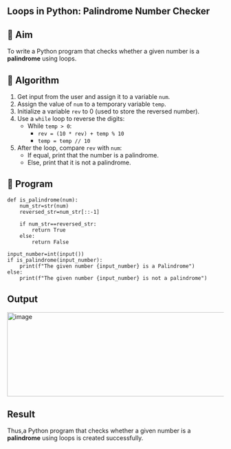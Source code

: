 ## Loops in Python: Palindrome Number Checker

## 🎯 Aim
To write a Python program that checks whether a given number is a **palindrome** using loops.

## 🧠 Algorithm
1. Get input from the user and assign it to a variable `num`.
2. Assign the value of `num` to a temporary variable `temp`.
3. Initialize a variable `rev` to 0 (used to store the reversed number).
4. Use a `while` loop to reverse the digits:
   - While `temp > 0`:
     - `rev = (10 * rev) + temp % 10`
     - `temp = temp // 10`
5. After the loop, compare `rev` with `num`:
   - If equal, print that the number is a palindrome.
   - Else, print that it is not a palindrome.

## 🧾 Program
```
def is_palindrome(num):
    num_str=str(num)
    reversed_str=num_str[::-1]
    
    if num_str==reversed_str:
        return True
    else:
        return False
            
input_number=int(input())
if is_palindrome(input_number):
    print(f"The given number {input_number} is a Palindrome")
else:
    print(f"The given number {input_number} is not a palindrome")
```
## Output
<img width="1033" height="196" alt="image" src="https://github.com/user-attachments/assets/f0fbb62f-6bc8-4798-b260-b6bd1240dbe0" />



## Result
Thus,a Python program that checks whether a given number is a **palindrome** using loops is created successfully.

